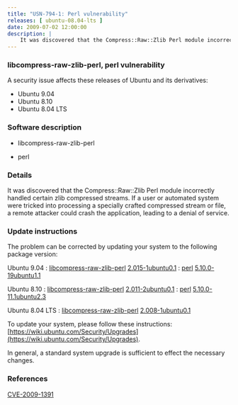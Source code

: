 ```yaml
---
title: "USN-794-1: Perl vulnerability"
releases: [ ubuntu-08.04-lts ]
date: 2009-07-02 12:00:00
description: |
    It was discovered that the Compress::Raw::Zlib Perl module incorrectly handled certain zlib compressed streams. If a user or automated system were tricked into processing a specially crafted compressed stream or file, a remote attacker could crash the application, leading to a denial of service. 
--- 
```

 
### libcompress-raw-zlib-perl, perl vulnerability

A security issue affects these releases of Ubuntu and its derivatives:

* Ubuntu 9.04
* Ubuntu 8.10
* Ubuntu 8.04 LTS

### Software description

* libcompress-raw-zlib-perl 

* perl 

### Details

It was discovered that the Compress::Raw::Zlib Perl module incorrectly handled certain zlib compressed streams. If a user or automated system were tricked into processing a specially crafted compressed stream or file, a remote attacker could crash the application, leading to a denial of service. 

### Update instructions

The problem can be corrected by updating your system to the following package version:

Ubuntu 9.04
 : [libcompress-raw-zlib-perl](https://launchpad.net/ubuntu/+source/libcompress-raw-zlib-perl) <span> [2.015-1ubuntu0.1](https://launchpad.net/ubuntu/+source/libcompress-raw-zlib-perl/2.015-1ubuntu0.1) </span> 
 : [perl](https://launchpad.net/ubuntu/+source/perl) <span> [5.10.0-19ubuntu1.1](https://launchpad.net/ubuntu/+source/perl/5.10.0-19ubuntu1.1) </span> 

Ubuntu 8.10
 : [libcompress-raw-zlib-perl](https://launchpad.net/ubuntu/+source/libcompress-raw-zlib-perl) <span> [2.011-2ubuntu0.1](https://launchpad.net/ubuntu/+source/libcompress-raw-zlib-perl/2.011-2ubuntu0.1) </span> 
 : [perl](https://launchpad.net/ubuntu/+source/perl) <span> [5.10.0-11.1ubuntu2.3](https://launchpad.net/ubuntu/+source/perl/5.10.0-11.1ubuntu2.3) </span> 

Ubuntu 8.04 LTS
 : [libcompress-raw-zlib-perl](https://launchpad.net/ubuntu/+source/libcompress-raw-zlib-perl) <span> [2.008-1ubuntu0.1](https://launchpad.net/ubuntu/+source/libcompress-raw-zlib-perl/2.008-1ubuntu0.1) </span> 

To update your system, please follow these instructions: [https://wiki.ubuntu.com/Security/Upgrades](https://wiki.ubuntu.com/Security/Upgrades).

In general, a standard system upgrade is sufficient to effect the necessary changes. 

### References

 [CVE-2009-1391](http://people.ubuntu.com/~ubuntu-security/cve/CVE-2009-1391)
 
